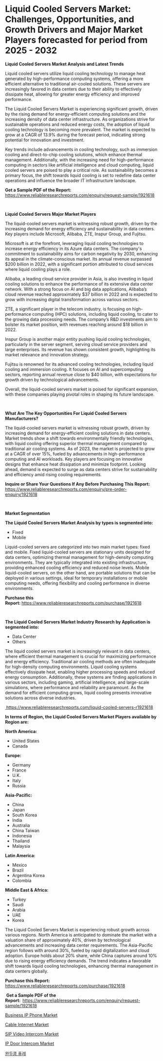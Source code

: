 <p><h1>Liquid Cooled Servers Market: Challenges, Opportunities, and Growth Drivers and Major Market Players forecasted for period from 2025 - 2032</h1></p><p><strong>Liquid Cooled Servers Market Analysis and Latest Trends</strong></p>
<p><p>Liquid cooled servers utilize liquid cooling technology to manage heat generated by high-performance computing systems, offering a more efficient alternative to traditional air-cooled solutions. These servers are increasingly favored in data centers due to their ability to effectively dissipate heat, allowing for greater energy efficiency and improved performance.</p><p>The Liquid Cooled Servers Market is experiencing significant growth, driven by the rising demand for energy-efficient computing solutions and the increasing density of data center infrastructure. As organizations strive for sustainable operations and reduced energy costs, the adoption of liquid cooling technology is becoming more prevalent. The market is expected to grow at a CAGR of 13.9% during the forecast period, indicating strong potential for innovation and investment.</p><p>Key trends include advancements in cooling technology, such as immersion cooling and direct-to-chip cooling solutions, which enhance thermal management. Additionally, with the increasing need for high-performance computing in sectors like artificial intelligence and cloud computing, liquid cooled servers are poised to play a critical role. As sustainability becomes a primary focus, the shift towards liquid cooling is set to redefine data center operations and influence the broader IT infrastructure landscape.</p></p>
<p><strong>Get a Sample PDF of the Report:&nbsp;</strong> <a href="https://www.reliableresearchreports.com/enquiry/request-sample/1921618?utm_campaign=40&utm_medium=2&utm_source=Github&utm_content=ia&utm_term=08042025&utm_id=liquid-cooled-servers">https://www.reliableresearchreports.com/enquiry/request-sample/1921618</a></p>
<p>&nbsp;</p>
<p><strong>Liquid Cooled Servers Major Market Players</strong></p>
<p><p>The liquid-cooled servers market is witnessing robust growth, driven by the increasing demand for energy efficiency and sustainability in data centers. Key players include Microsoft, Alibaba, ZTE, Inspur Group, and Fujitsu. </p><p>Microsoft is at the forefront, leveraging liquid cooling technologies to increase energy efficiency in its Azure data centers. The company's commitment to sustainability aims for carbon negativity by 2030, enhancing its appeal in the climate-conscious market. Its annual revenue surpassed $200 billion in 2022, with a significant portion attributed to cloud services where liquid cooling plays a role.</p><p>Alibaba, a leading cloud service provider in Asia, is also investing in liquid cooling solutions to enhance the performance of its extensive data center network. With a strong focus on AI and big data applications, Alibaba’s cloud revenue reached approximately $37 billion in 2022 and is expected to grow with increasing digital transformation across various sectors.</p><p>ZTE, a significant player in the telecom industry, is focusing on high-performance computing (HPC) solutions, including liquid cooling, to cater to the growing data processing needs. The company’s R&D investments aim to bolster its market position, with revenues reaching around $18 billion in 2022.</p><p>Inspur Group is another major entity pushing liquid cooling technologies, particularly in the server segment, serving cloud service providers and large enterprises. Its revenue has shown consistent growth, highlighting its market relevance and innovation strategy.</p><p>Fujitsu is renowned for its advanced cooling technologies, including liquid cooling and immersion cooling. It focuses on AI and supercomputing sectors, reporting annual revenue close to $40 billion, with expectations for growth driven by technological advancements.</p><p>Overall, the liquid-cooled servers market is poised for significant expansion, with these companies playing pivotal roles in shaping its future landscape.</p></p>
<p>&nbsp;</p>
<p><strong>What Are The Key Opportunities For Liquid Cooled Servers Manufacturers?</strong></p>
<p><p>The liquid-cooled servers market is witnessing robust growth, driven by increasing demand for energy-efficient cooling solutions in data centers. Market trends show a shift towards environmentally friendly technologies, with liquid cooling offering superior thermal management compared to traditional air cooling systems. As of 2023, the market is projected to grow at a CAGR of over 15%, fueled by advancements in high-performance computing and AI workloads. Key players are focusing on innovative designs that enhance heat dissipation and minimize footprint. Looking ahead, demand is expected to surge as data centers strive for sustainability and efficiency amid rising cooling requirements.</p></p>
<p><strong>Inquire or Share Your Questions If Any Before Purchasing This Report:</strong> <a href="https://www.reliableresearchreports.com/enquiry/pre-order-enquiry/1921618?utm_campaign=40&utm_medium=2&utm_source=Github&utm_content=ia&utm_term=08042025&utm_id=liquid-cooled-servers">https://www.reliableresearchreports.com/enquiry/pre-order-enquiry/1921618</a></p>
<p>&nbsp;</p>
<p><strong>Market Segmentation</strong></p>
<p><strong>The Liquid Cooled Servers Market Analysis by types is segmented into:</strong></p>
<p><ul><li>Fixed</li><li>Mobile</li></ul></p>
<p><p>Liquid-cooled servers are categorized into two main market types: fixed and mobile. Fixed liquid-cooled servers are stationary units designed for data centers, optimizing thermal management for high-density computing environments. They are typically integrated into existing infrastructure, providing enhanced cooling efficiency and reduced noise levels. Mobile liquid-cooled servers, on the other hand, are portable solutions that can be deployed in various settings, ideal for temporary installations or mobile computing needs, offering flexibility and cooling performance in diverse environments.</p></p>
<p><strong>Purchase this Report:&nbsp;</strong><a href="https://www.reliableresearchreports.com/purchase/1921618?utm_campaign=40&utm_medium=2&utm_source=Github&utm_content=ia&utm_term=08042025&utm_id=liquid-cooled-servers">https://www.reliableresearchreports.com/purchase/1921618</a></p>
<p>&nbsp;</p>
<p><strong>The Liquid Cooled Servers Market Industry Research by Application is segmented into:</strong></p>
<p><ul><li>Data Center</li><li>Others</li></ul></p>
<p><p>The liquid cooled servers market is increasingly relevant in data centers, where efficient thermal management is crucial for maximizing performance and energy efficiency. Traditional air cooling methods are often inadequate for high-density computing environments. Liquid cooling systems effectively dissipate heat, enabling higher processing speeds and reduced energy consumption. Additionally, these systems are finding applications in various sectors, including gaming, artificial intelligence, and large-scale simulations, where performance and reliability are paramount. As the demand for efficient computing grows, liquid cooling presents innovative solutions across diverse industries.</p></p>
<p><a href="https://www.reliableresearchreports.com/liquid-cooled-servers-r1921618?utm_campaign=40&utm_medium=2&utm_source=Github&utm_content=ia&utm_term=08042025&utm_id=liquid-cooled-servers">&nbsp;https://www.reliableresearchreports.com/liquid-cooled-servers-r1921618</a></p>
<p><strong>In terms of Region, the Liquid Cooled Servers Market Players available by Region are:</strong></p>
<p>
    <p> <strong> North America: </strong>
        <ul>
            <li>United States</li>
            <li>Canada</li>
        </ul>
        </p> 
    <p> <strong> Europe: </strong>
        <ul>
            <li>Germany</li>
            <li>France</li>
            <li>U.K.</li>
            <li>Italy</li>
            <li>Russia</li>
        </ul>
        </p> 
    <p> <strong> Asia-Pacific: </strong>
        <ul>
            <li>China</li>
            <li>Japan</li>
            <li>South Korea</li>
            <li>India</li>
            <li>Australia</li>
            <li>China Taiwan</li>
            <li>Indonesia</li>
            <li>Thailand</li>
            <li>Malaysia</li>
        </ul>
        </p> 
    <p> <strong> Latin America: </strong>
        <ul>
            <li>Mexico</li>
            <li>Brazil</li>
            <li>Argentina Korea</li>
            <li>Colombia</li>
        </ul>
        </p> 
    <p> <strong> Middle East & Africa: </strong>
        <ul>
            <li>Turkey</li>
            <li>Saudi</li>
            <li>Arabia</li>
            <li>UAE</li>
            <li>Korea</li>
        </ul>
    </p>
    </p>
<p><p>The Liquid Cooled Servers Market is experiencing robust growth across various regions. North America is anticipated to dominate the market with a valuation share of approximately 40%, driven by technological advancements and increasing data center requirements. The Asia-Pacific region follows with around 30%, fueled by rapid digitalization and cloud adoption. Europe holds about 20% share, while China captures around 10% due to rising energy efficiency demands. The trend indicates a favorable shift towards liquid cooling technologies, enhancing thermal management in data centers globally.</p></p>
<p><strong>Purchase this Report: </strong><a href="https://www.reliableresearchreports.com/purchase/1921618?utm_campaign=40&utm_medium=2&utm_source=Github&utm_content=ia&utm_term=08042025&utm_id=liquid-cooled-servers">https://www.reliableresearchreports.com/purchase/1921618</a></p>
<p>&nbsp;<strong>Get a Sample PDF of the Report:&nbsp;&nbsp;</strong><a href="https://www.reliableresearchreports.com/enquiry/request-sample/1921618?utm_campaign=40&utm_medium=2&utm_source=Github&utm_content=ia&utm_term=08042025&utm_id=liquid-cooled-servers">https://www.reliableresearchreports.com/enquiry/request-sample/1921618</a></p>
<p><strong></strong></p>
<p><p><a href="https://github.com/drielvinki/Market-Research-Report-List-1/blob/main/business-ip-phone-market.md?utm_campaign=40&utm_medium=2&utm_source=Github&utm_content=ia&utm_term=08042025&utm_id=liquid-cooled-servers">Business IP Phone Market</a></p><p><a href="https://github.com/ghaligopezf5/Market-Research-Report-List-1/blob/main/cable-internet-market.md?utm_campaign=40&utm_medium=2&utm_source=Github&utm_content=ia&utm_term=08042025&utm_id=liquid-cooled-servers">Cable Internet Market</a></p><p><a href="https://github.com/panciujoslin3/Market-Research-Report-List-1/blob/main/sip-video-intercom-market.md?utm_campaign=40&utm_medium=2&utm_source=Github&utm_content=ia&utm_term=08042025&utm_id=liquid-cooled-servers">SIP Video Intercom Market</a></p><p><a href="https://github.com/decockogbaro25/Market-Research-Report-List-1/blob/main/ip-door-intercom-market.md?utm_campaign=40&utm_medium=2&utm_source=Github&utm_content=ia&utm_term=08042025&utm_id=liquid-cooled-servers">IP Door Intercom Market</a></p><p><a href="https://github.com/sougarounis/Market-Research-Report-List-7/blob/main/499852754042.md?utm_campaign=40&utm_medium=2&utm_source=Github&utm_content=ia&utm_term=08042025&utm_id=liquid-cooled-servers">완두콩 퓨레</a></p></p>